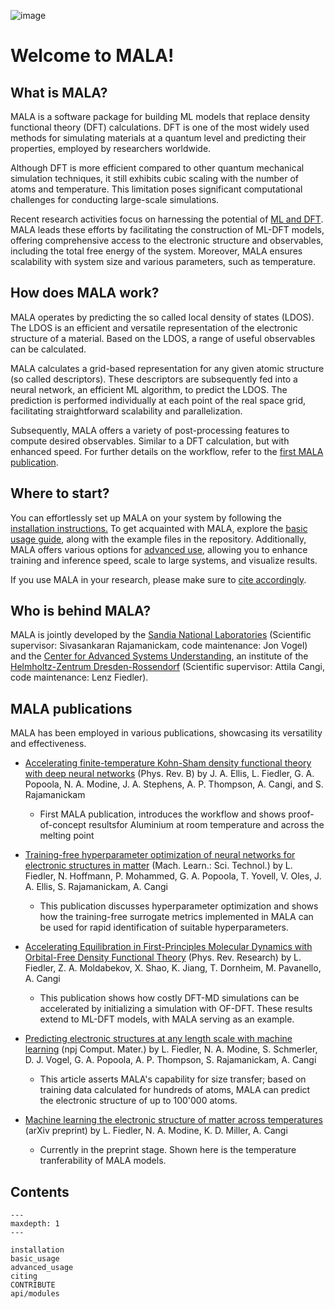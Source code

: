 ![image](./img/logos/mala_horizontal.png)

# Welcome to MALA!

## What is MALA?

MALA is a software package for building ML models that replace
density functional theory (DFT) calculations. DFT is one of the most widely 
used methods for simulating materials at a quantum level and predicting their 
properties, employed by researchers worldwide.

Although DFT is more efficient compared to other quantum mechanical simulation 
techniques, it still exhibits cubic scaling with the number of atoms and 
temperature. This limitation poses significant computational challenges for 
conducting large-scale simulations.

Recent research activities focus on harnessing the potential of 
[ML and DFT](https://journals.aps.org/prmaterials/abstract/10.1103/PhysRevMaterials.6.040301).
MALA leads these efforts by facilitating the construction of ML-DFT models, 
offering comprehensive access to the electronic structure and observables, 
including the total free energy of the system. Moreover, MALA ensures 
scalability with system size and various parameters, such as temperature.

## How does MALA work? 

MALA operates by predicting the so called local density of states (LDOS). 
The LDOS is an efficient and versatile representation of the electronic 
structure of a material. Based on the LDOS, a range of useful observables can
be calculated. 

MALA calculates a grid-based representation for any given atomic structure 
(so called descriptors). These descriptors are subsequently fed into a neural 
network, an efficient ML algorithm, to predict the LDOS.
The prediction is performed individually at each point of the real space grid, 
facilitating straightforward scalability and parallelization.
 

Subsequently, MALA offers a variety of post-processing features to compute 
desired observables. Similar to a DFT calculation, but with enhanced speed. 
For further details on the workflow, refer to the 
[first MALA publication](https://www.doi.org/10.1103/PhysRevB.104.035120).


## Where to start?

You can effortlessly set up MALA on your system by following the [installation instructions.](./installation.rst)
To get acquainted with MALA, explore the [basic usage guide](./basic_usage.rst),
along with the example files in the repository. 
Additionally, MALA offers various options for [advanced use](./advanced_usage.rst), 
allowing you to enhance training and inference speed, scale to large systems, 
and visualize results. 

If you use MALA in your research, please make sure to [cite accordingly](./citing.rst).


## Who is behind MALA?

MALA is jointly developed by the [Sandia National Laboratories](https://www.sandia.gov/)
(Scientific supervisor: Sivasankaran Rajamanickam, code maintenance: 
Jon Vogel)
and the [Center for Advanced Systems Understanding](https://www.casus.science/), 
an institute of the [Helmholtz-Zentrum Dresden-Rossendorf](https://www.hzdr.de/) 
(Scientific supervisor: Attila Cangi, code maintenance: Lenz Fiedler).

## MALA publications 

MALA has been employed in various publications, showcasing its versatility and effectiveness.

- [Accelerating finite-temperature Kohn-Sham density functional theory with deep neural networks](https://www.doi.org/10.1103/PhysRevB.104.035120) (Phys. Rev. B)
  by J. A. Ellis, L. Fiedler, G. A. Popoola, N. A. Modine, J. A. Stephens, A. P. Thompson, A. Cangi, and S. Rajamanickam

  - First MALA publication, introduces the workflow and shows proof-of-concept 
    resultsfor Aluminium at room temperature and across the melting point

- [Training-free hyperparameter optimization of neural networks for electronic structures in matter](https://doi.org/10.1088/2632-2153/ac9956) (Mach. Learn.: Sci. Technol.)
  by L. Fiedler, N. Hoffmann, P. Mohammed, G. A. Popoola, T. Yovell, V. Oles, J. A. Ellis, S. Rajamanickam, A. Cangi

  - This publication discusses hyperparameter optimization and shows how 
    the training-free surrogate metrics implemented in MALA can be used for 
    rapid identification of suitable hyperparameters.

- [Accelerating Equilibration in First-Principles Molecular Dynamics with Orbital-Free Density Functional Theory](https://doi.org/10.1103/PhysRevResearch.4.043033) (Phys. Rev. Research)
  by L. Fiedler, Z. A. Moldabekov, X. Shao, K. Jiang, T. Dornheim, M. Pavanello, A. Cangi

  - This publication shows how costly DFT-MD simulations can be accelerated 
    by initializing a simulation with OF-DFT. These results extend to ML-DFT 
    models, with MALA serving as an example.

- [Predicting electronic structures at any length scale with machine learning](https://doi.org/10.1038/s41524-023-01070-z) (npj Comput. Mater.)
  by L. Fiedler, N. A. Modine, S. Schmerler, D. J. Vogel, G. A. Popoola, A. P. Thompson, S. Rajamanickam, A. Cangi
  
  - This article asserts MALA's capability for size transfer; based on training
    data calculated for hundreds of atoms, MALA can predict the electronic
    structure of up to 100'000 atoms.

- [Machine learning the electronic structure of matter across temperatures](https://doi.org/10.48550/arXiv.2306.06032) (arXiv preprint)
  by L. Fiedler, N. A. Modine, K. D. Miller, A. Cangi
 
  - Currently in the preprint stage. Shown here is the temperature 
    tranferability of MALA models.




## Contents

```{toctree}
---
maxdepth: 1
---

installation
basic_usage
advanced_usage
citing
CONTRIBUTE
api/modules
```
